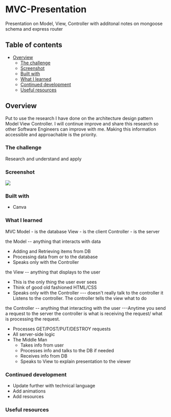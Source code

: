 # MVC-Presentation
Presentation on Model, View, Controller with additonal notes on mongoose schema and express router

## Table of contents

- [Overview](#overview)
  - [The challenge](#the-challenge)
  - [Screenshot](#screenshot)
  - [Built with](#built-with)
  - [What I learned](#what-i-learned)
  - [Continued development](#continued-development)
  - [Useful resources](#useful-resources)




## Overview
Put to use the research I have done on the architecture design pattern Model View Controller. I will continue improve and share this research so other Software Engineers can improve with me. Making this information accessible and approachable is the priority.
### The challenge

Research and understand and apply

### Screenshot

![](./screenshot.jpg)


### Built with
- Canva

### What I learned

MVC
Model - is the database
View - is the client
Controller - is the server

the Model -- anything that interacts with data
- Adding and Retrieving items from DB
- Processing data from or to the database
- Speaks only with the Controller

the View -- anything that displays to the user
- This is the only thing the user ever sees
- Think of good old fashioned HTML/CSS
- Speaks only with the Controller --- doesn't really talk to the controller it Listens to the controller. The controller tells the view what to do

the Controller -- anything that interacting with the user
     ---Anytime you send a request to the server the controller is what is receiving the request/ what is processing the request.
- Processes GET/POST/PUT/DESTROY requests
- All server-side logic
- The Middle Man
	- Takes info from user
	- Processes info and talks to the DB if needed
	- Receives info from DB
	- Speaks to View to explain presentation to the viewer


### Continued development

- Update further with technical language
- Add animations
- Add resources

### Useful resources


